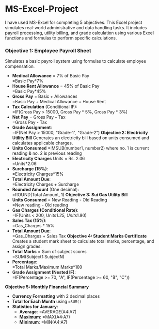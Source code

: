 # MS-Excel-Project
I have used MS-Excel for completing 5 objectives. This Excel project simulates real-world administrative and data handling tasks. It includes payroll processing, utility billing, and grade calculation using various Excel functions and formulas to perform specific calculations. 
### Objective 1: Employee Payroll Sheet
Simulates a basic payroll system using formulas to calculate employee compensation.
- **Medical Allowance** = 7% of Basic Pay  
=Basic Pay*7%
- **House Rent Allowance** = 45% of Basic Pay  
=Basic Pay*45%
- **Gross Pay** = Basic + Allowances  
=Basic Pay + Medical Allowance + House Rent
- **Tax Calculation** (Conditional IF):  
=IF(Gross Pay > 15000, Gross Pay * 5%, Gross Pay * 3%)
- **Net Pay** = Gross Pay – Tax  
=Gross Pay - Tax
- **Grade Assignment**:  
=IF(Net Pay > 15000, "Grade-1", "Grade-2")
**Objective 2: Electricity Utility Bill**
Generates an electricity bill based on units consumed and calculates applicable charges.
- **Units Consumed** 
=IMSUB(number1, number2) where no. 1 is current reading & no. 2 is previous reading
- **Electricity Charges** Units × Rs. 2.06  
=Units*2.06
- **Surcharge (15%)**:  
=Electricity Charges*15%
- **Total Amount Due**:  
=Electricity Charges + Surcharge
- **Rounded Amount** (One decimal):  
=ROUND(Total Amount, 1)
**Objective 3: Sui Gas Utility Bill**
- **Units Consumed** = New Reading - Old Reading  
=New reading - Old reading
- **Gas Charges (Conditional Rate)**:  
=IF(Units < 200, Units*1.25, Units*1.80)
- **Sales Tax (15%)**:  
=Gas_Charges * 15%
- **Total Amount Due**:  
=Gas_Charges + Sales Tax
**Objective 4: Student Marks Certificate**
Creates a student mark sheet to calculate total marks, percentage, and assign grades.
- **Total Marks** = Sum of subject scores  
=SUM(Subject1:SubjectN)
- **Percentage**:  
=Total Marks/Maximum Marks*100
- **Grade Assignment (Nested IF)**:  
=IF(Percentage >= 70, "A", IF(Percentage >= 60, "B", "C"))

**Objective 5: Monthly Financial Summary**
- **Currency Formatting** with 2 decimal places
- **Total for Each Month** using `=SUM()`
- **Statistics for January**:
  - **Average**: =AVERAGE(A4:A7)
  - **Maximum**: =MAX(A4:A7)
  - **Minimum**: =MIN(A4:A7)
